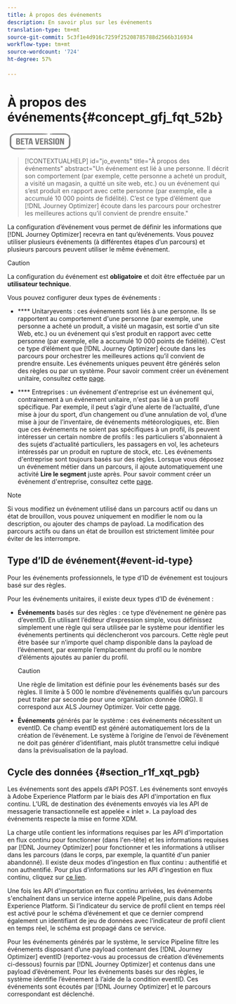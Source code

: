 ```yaml
---
title: À propos des événements
description: En savoir plus sur les événements
translation-type: tm+mt
source-git-commit: 5c3f1e4d916c7259f25208785788d2566b316934
workflow-type: tm+mt
source-wordcount: '724'
ht-degree: 57%

---
```


# À propos des événements{#concept_gfj_fqt_52b}

![](../assets/do-not-localize/badge.png)

>[!CONTEXTUALHELP]
>id="jo_events"
>title="À propos des événements"
>abstract="Un événement est lié à une personne. Il décrit son comportement (par exemple, cette personne a acheté un produit, a visité un magasin, a quitté un site web, etc.) ou un événement qui s’est produit en rapport avec cette personne (par exemple, elle a accumulé 10 000 points de fidélité). C’est ce type d’élément que [!DNL Journey Optimizer] écoute dans les parcours pour orchestrer les meilleures actions qu’il convient de prendre ensuite."

La configuration d’événement vous permet de définir les informations que [!DNL Journey Optimizer] recevra en tant qu’événements. Vous pouvez utiliser plusieurs événements (à différentes étapes d’un parcours) et plusieurs parcours peuvent utiliser le même événement.

>[!CAUTION]
>
>La configuration du événement est **obligatoire** et doit être effectuée par un **utilisateur technique**.

Vous pouvez configurer deux types de événements :

* **** Unitaryevents : ces événements sont liés à une personne. Ils se rapportent au comportement d&#39;une personne (par exemple, une personne a acheté un produit, a visité un magasin, est sortie d&#39;un site Web, etc.) ou un événement qui s’est produit en rapport avec cette personne (par exemple, elle a accumulé 10 000 points de fidélité). C’est ce type d’élément que [!DNL Journey Optimizer] écoute dans les parcours pour orchestrer les meilleures actions qu’il convient de prendre ensuite. Les événements uniques peuvent être générés selon des règles ou par un système. Pour savoir comment créer un événement unitaire, consultez cette [page](../event/about-creating.md).

* **** Entreprises : un événement d&#39;entreprise est un événement qui, contrairement à un événement unitaire, n&#39;est pas lié à un profil spécifique. Par exemple, il peut s’agir d’une alerte de l’actualité, d’une mise à jour du sport, d’un changement ou d’une annulation de vol, d’une mise à jour de l’inventaire, de événements météorologiques, etc. Bien que ces événements ne soient pas spécifiques à un profil, ils peuvent intéresser un certain nombre de profils : les particuliers s&#39;abonnaient à des sujets d&#39;actualité particuliers, les passagers en vol, les acheteurs intéressés par un produit en rupture de stock, etc. Les événements d&#39;entreprise sont toujours basés sur des règles. Lorsque vous déposez un événement métier dans un parcours, il ajoute automatiquement une activité **Lire le segment** juste après. Pour savoir comment créer un événement d&#39;entreprise, consultez cette [page](../event/about-creating-business.md).


>[!NOTE]
>
>Si vous modifiez un événement utilisé dans un parcours actif ou dans un état de brouillon, vous pouvez uniquement en modifier le nom ou la description, ou ajouter des champs de payload. La modification des parcours actifs ou dans un état de brouillon est strictement limitée pour éviter de les interrompre.

## Type d’ID de événement{#event-id-type}

Pour les événements professionnels, le type d’ID de événement est toujours basé sur des règles.

Pour les événements unitaires, il existe deux types d’ID de événement :

* **Événements** basés sur des règles : ce type d’événement ne génère pas d’eventID. En utilisant l’éditeur d’expression simple, vous définissez simplement une règle qui sera utilisée par le système pour identifier les événements pertinents qui déclencheront vos parcours. Cette règle peut être basée sur n’importe quel champ disponible dans la payload de l’événement, par exemple l’emplacement du profil ou le nombre d’éléments ajoutés au panier du profil.

   >[!CAUTION]
   >
   >Une règle de limitation est définie pour les événements basés sur des règles. Il limite à 5 000 le nombre d’événements qualifiés qu’un parcours peut traiter par seconde pour une organisation donnée (ORG). Il correspond aux ALS Journey Optimizer. Voir cette [page](https://helpx.adobe.com/legal/product-descriptions/journey-orchestration.html).

* **Événements** générés par le système : ces événements nécessitent un eventID. Ce champ eventID est généré automatiquement lors de la création de l’événement. Le système à l’origine de l’envoi de l’événement ne doit pas générer d’identifiant, mais plutôt transmettre celui indiqué dans la prévisualisation de la payload.

## Cycle des données {#section_r1f_xqt_pgb}

Les événements sont des appels d’API POST. Les événements sont envoyés à Adobe Experience Platform par le biais des API d&#39;importation en flux continu. L’URL de destination des événements envoyés via les API de messagerie transactionnelle est appelée « inlet ». La payload des événements respecte la mise en forme XDM.

La charge utile contient les informations requises par les API d&#39;importation en flux continu pour fonctionner (dans l&#39;en-tête) et les informations requises par [!DNL Journey Optimizer] pour fonctionner et les informations à utiliser dans les parcours (dans le corps, par exemple, la quantité d&#39;un panier abandonné). Il existe deux modes d’ingestion en flux continu : authentifié et non authentifié. Pour plus d’informations sur les API d’ingestion en flux continu, cliquez sur [ce lien](https://experienceleague.adobe.com/docs/experience-platform/xdm/api/getting-started.html).

Une fois les API d&#39;importation en flux continu arrivées, les événements s&#39;enchaînent dans un service interne appelé Pipeline, puis dans Adobe Experience Platform. Si l’indicateur du service de profil client en temps réel est activé pour le schéma d’événement et que ce dernier comprend également un identifiant de jeu de données avec l’indicateur de profil client en temps réel, le schéma est propagé dans ce service.

Pour les événements générés par le système, le service Pipeline filtre les événements disposant d’une payload contenant des [!DNL Journey Optimizer] eventID (reportez-vous au processus de création d’événements ci-dessous) fournis par [!DNL Journey Optimizer] et contenus dans une payload d’événement. Pour les événements basés sur des règles, le système identifie l’événement à l’aide de la condition eventID. Ces événements sont écoutés par [!DNL Journey Optimizer] et le parcours correspondant est déclenché.
